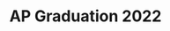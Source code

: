 ---
title: AP Graduation 2022
redirect_to: https://ateneo-edu.zoom.us/meeting/register/tZwrd-CorDoiE9Ht3_0cDTuS7JWDsJ2_eLfr 
redirect_from: 
  - /APGrad2022
  - /apgrad2022
---